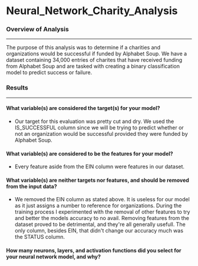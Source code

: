 # Neural_Network_Charity_Analysis

### Overview of Analysis
______________________________

The purpose of this analysis was to determine if a charities and organizations would be successful if funded by Alphabet Soup. We have a dataset containing 34,000 entries of charites that have received funding from Alphabet Soup and are tasked with creating a binary classification model to predict success or failure. 

### Results
______________________________

#### What variable(s) are considered the target(s) for your model?
* Our target for this evaluation was pretty cut and dry. We used the IS_SUCCESSFUL column since we will be trying to predict whether or not an organization would be successful provided they were funded by Alphabet Soup.

#### What variable(s) are considered to be the features for your model?
* Every feature aside from the EIN column were features in our dataset. 

#### What variable(s) are neither targets nor features, and should be removed from the input data?
* We removed the EIN column as stated above. It is useless for our model as it just assigns a number to reference for organizations. During the training process I experimented with the removal of other features to try and better the models accuracy to no avail. Removing features from the dataset proved to be detrimental, and they're all generally usefull. The only column, besides EIN, that didn't change our accuracy much was the STATUS column. 

#### How many neurons, layers, and activation functions did you select for your neural network model, and why?